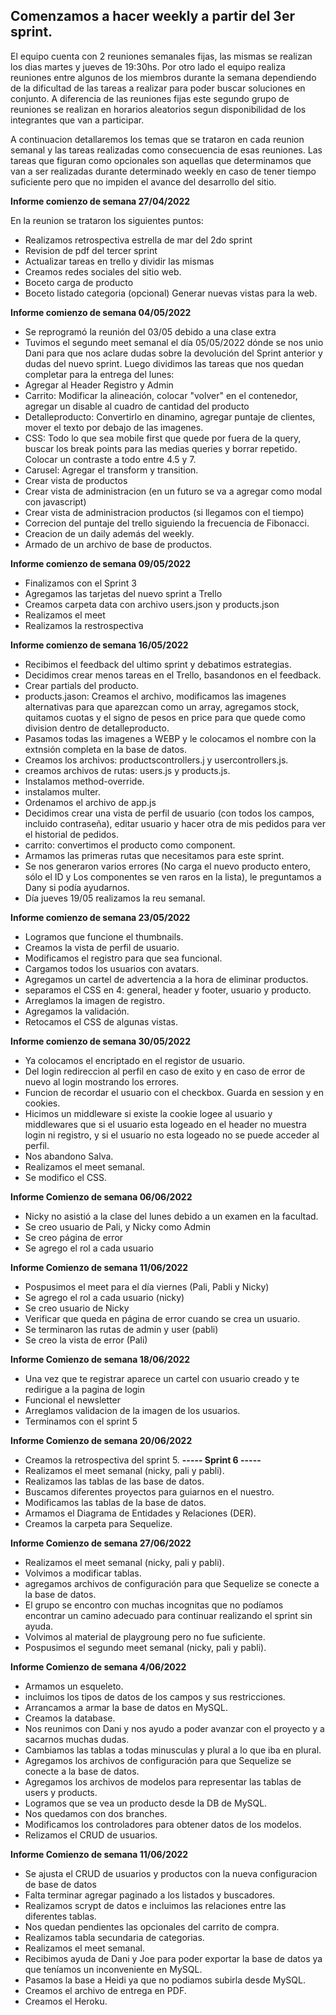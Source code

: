 ## Comenzamos a hacer weekly a partir del 3er sprint.

El equipo cuenta con 2 reuniones semanales fijas, las mismas se realizan los dias martes y jueves de 19:30hs. Por otro lado el equipo realiza reuniones entre algunos de los miembros durante la semana dependiendo de la dificultad de las tareas a realizar para poder buscar soluciones en conjunto. A diferencia de las reuniones fijas este segundo grupo de reuniones se realizan en horarios aleatorios segun disponibilidad de los integrantes que van a participar.

A continuacion detallaremos los temas que se trataron en cada reunion semanal y las tareas realizadas como consecuencia de esas reuniones. Las tareas que figuran como opcionales son aquellas que determinamos que van a ser realizadas durante determinado weekly en caso de tener tiempo suficiente pero que no impiden el avance del desarrollo del sitio.

**Informe comienzo de semana 27/04/2022**

En la reunion se trataron los siguientes puntos:
- Realizamos retrospectiva estrella de mar del 2do sprint
- Revision de pdf del tercer sprint
- Actualizar tareas en trello y dividir las mismas
- Creamos redes sociales del sitio web.
- Boceto carga de producto
- Boceto listado categoria
(opcional) Generar nuevas vistas para la web.

**Informe comienzo de semana 04/05/2022**
- Se reprogramó la reunión del 03/05 debido a una clase extra
- Tuvimos el segundo meet semanal el día 05/05/2022 dónde se nos unio Dani para que nos aclare dudas sobre la devolución del Sprint anterior y dudas del nuevo sprint. Luego dividimos las tareas que nos quedan completar para la entrega del lunes:
- Agregar al Header Registro y Admin
- Carrito: Modificar la alineación, colocar "volver" en el contenedor, agregar un disable al cuadro de cantidad del producto
- Detalleproducto: Convertirlo en dinamino, agregar puntaje de clientes, mover el texto por debajo de las imagenes.
- CSS: Todo lo que sea mobile first que quede por fuera de la query, buscar los break points para las medias queries y borrar repetido. Colocar un contraste a todo entre 4.5 y 7.
- Carusel: Agregar el transform y transition.
- Crear vista de productos
- Crear vista de administracion (en un futuro se va a agregar como modal con javascript)
- Crear vista de administracion productos (si llegamos con el tiempo)
- Correcion del puntaje del trello siguiendo la frecuencia de Fibonacci.
- Creacion de un daily además del weekly.
- Armado de un archivo de base de productos.

**Informe comienzo de semana 09/05/2022**
- Finalizamos con el Sprint 3
- Agregamos las tarjetas del nuevo sprint a Trello
- Creamos carpeta data con archivo users.json y products.json
- Realizamos el meet
- Realizamos la restrospectiva

**Informe comienzo de semana 16/05/2022**
- Recibimos el feedback del ultimo sprint y debatimos estrategias.
- Decidimos crear menos tareas en el Trello, basandonos en el feedback.
- Crear partials del producto.
- products.jason: Creamos el archivo, modificamos las imagenes alternativas para que aparezcan como un array, agregamos stock, quitamos cuotas y el signo de pesos en price para que quede como division dentro de detalleproducto.
- Pasamos todas las imagenes a WEBP y le colocamos el nombre con la extnsión completa en la base de datos.
- Creamos los archivos: productscontrollers.j y usercontrollers.js.
- creamos archivos de rutas: users.js y products.js.
- Instalamos method-override.
- instalamos multer.
- Ordenamos el archivo de app.js
- Decidimos crear una vista de perfil de usuario (con todos los campos, incluido contraseña), editar usuario y hacer otra de mis pedidos para ver el historial de pedidos.
- carrito: convertimos el producto como component.
- Armamos las primeras rutas que necesitamos para este sprint.
- Se nos generaron varios errores (No carga el nuevo producto entero, sólo el ID y Los componentes se ven raros en la lista), le preguntamos a Dany si podía ayudarnos.
- Día jueves 19/05 realizamos la reu semanal.


**Informe comienzo de semana 23/05/2022**
- Logramos que funcione el thumbnails.
- Creamos la vista de perfil de usuario.
- Modificamos el registro para que sea funcional.
- Cargamos todos los usuarios con avatars.
- Agregamos un cartel de advertencia a la hora de eliminar productos.
- separamos el CSS en 4: general, header y footer, usuario y producto.
- Arreglamos la imagen de registro.
- Agregamos la validación.
- Retocamos el CSS de algunas vistas.

**Informe comienzo de semana 30/05/2022**
- Ya colocamos el encriptado en el registor de usuario.
- Del login redireccion al perfil en caso de exito y en caso de error de nuevo al login mostrando los errores.
- Funcion de recordar el usuario con el checkbox. Guarda en session y en cookies.
- Hicimos un middleware si existe la cookie logee al usuario y middlewares que si el usuario esta logeado en el header no muestra login ni registro, y si el usuario no esta logeado no se puede acceder al perfil.
- Nos abandono Salva.
- Realizamos el meet semanal. 
- Se modifico el CSS. 

**Informe Comienzo de semana 06/06/2022**
- Nicky no asistió a la clase del lunes debido a un examen en la facultad.
- Se creo usuario de Pali, y Nicky como Admin
- Se creo página de error 
- Se agrego el rol a cada usuario 

**Informe Comienzo de semana 11/06/2022**
- Pospusimos el meet para el día viernes (Pali, Pabli y Nicky)
- Se agrego el rol a cada usuario (nicky)
- Se creo usuario de Nicky
- Verificar que queda en página de error cuando se crea un usuario.
- Se terminaron las rutas de admin y user (pabli)
- Se creo la vista de error (Pali)

**Informe Comienzo de semana 18/06/2022**
- Una vez que te registrar aparece un cartel con usuario creado y te redirigue a la pagina de login
- Funcional el newsletter
- Arreglamos validacion de la imagen de los usuarios.
- Terminamos con el sprint 5

**Informe Comienzo de semana 20/06/2022**
- Creamos la retrospectiva del sprint 5.
**----- Sprint 6 -----**
- Realizamos el meet semanal (nicky, pali y pabli).
- Realizamos las tablas de las base de datos.
- Buscamos diferentes proyectos para guiarnos en el nuestro.
- Modificamos las tablas de la base de datos.
- Armamos el Diagrama de Entidades y Relaciones (DER).
- Creamos la carpeta para Sequelize.

**Informe Comienzo de semana 27/06/2022**
- Realizamos el meet semanal (nicky, pali y pabli).
- Volvimos a modificar tablas.
- agregamos archivos de configuración para que Sequelize se conecte a la base de datos.
- El grupo se encontro con muchas incognitas que no podíamos encontrar un camino adecuado para continuar realizando el sprint sin ayuda.
- Volvimos al material de playgroung pero no fue suficiente. 
- Pospusimos el segundo meet semanal (nicky, pali y pabli).

**Informe Comienzo de semana 4/06/2022**
- Armamos un esqueleto.
- incluimos los tipos de datos de los campos y sus restricciones.
- Arrancamos a armar la base de datos en MySQL.
- Creamos la database.
- Nos reunimos con Dani y nos ayudo a poder avanzar con el proyecto y a sacarnos muchas dudas.
- Cambiamos las tablas a todas minusculas y plural a lo que iba en plural.
- Agregamos los archivos de configuración para que Sequelize se conecte a la base de datos.
- Agregamos los archivos de modelos para representar las tablas de users y products.
- Logramos que se vea un producto desde la DB de MySQL.
- Nos quedamos con dos branches.
- Modificamos los controladores para obtener datos de los modelos.
- Relizamos el CRUD de usuarios.

**Informe Comienzo de semana 11/06/2022**
- Se ajusta el CRUD de usuarios y productos con la nueva configuracion de base de datos
- Falta terminar agregar paginado a los listados y buscadores.
- Realizamos scrypt de datos e incluimos las relaciones entre las diferentes tablas.
- Nos quedan pendientes las opcionales del carrito de compra.
- Realizamos tabla secundaria de categorias.
- Realizamos el meet semanal.
- Recibimos ayuda de Dani y Joe para poder exportar la base de datos ya que teníamos un inconveniente en MySQL.
- Pasamos la base a Heidi ya que no podiamos subirla desde MySQL.
- Creamos el archivo de entrega en PDF.
- Creamos el Heroku.



